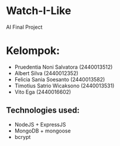 # Watch-I-Like
AI Final Project

# Kelompok:
* Pruedentia Noni Salvatora		(2440013512)
* Albert Silva				        (2440012352)
* Felicia Sania Soesanto		  (2440013582)
* Timotius Satrio Wicaksono		(2440013531)
* Vito Ega				            (2440016602)

## Technologies used:
* NodeJS + ExpressJS
* MongoDB + mongoose
* bcrypt
